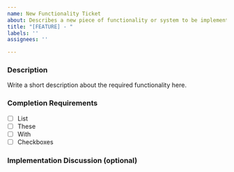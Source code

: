 ```yaml
---
name: New Functionality Ticket
about: Describes a new piece of functionality or system to be implemented.
title: "[FEATURE] - "
labels: ''
assignees: ''

---
```


### Description
Write a short description about the required functionality here.
### Completion Requirements
- [ ] List
- [ ] These
- [ ] With
- [ ] Checkboxes
### Implementation Discussion (optional)
